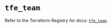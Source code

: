 # `tfe_team`

Refer to the Terraform Registry for docs: [`tfe_team`](https://registry.terraform.io/providers/hashicorp/tfe/0.57.0/docs/resources/team).
